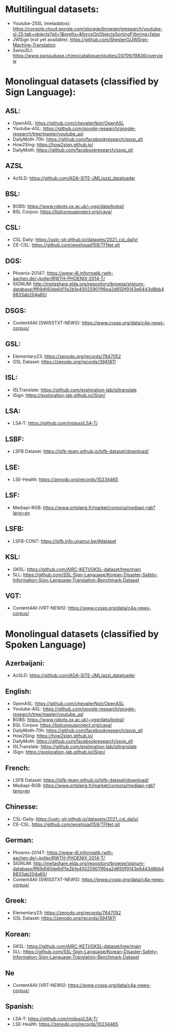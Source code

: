
# Multilingual datasets:
- Youtube-25SL (metadatos): https://console.cloud.google.com/storage/browser/gresearch/youtube-sl-25;tab=objects?pli=1&prefix=&forceOnObjectsSortingFiltering=false
- JWSign (not yet available): https://github.com/ShesterG/JWSign-Machine-Translation
- SwissSLI: https://www.swissubase.ch/en/catalogue/studies/20709/19836/overview


# Monolingual datasets (classified by Sign Language):

## ASL: 
- OpenASL: https://github.com/chevalierNoir/OpenASL
- Youtube-ASL: https://github.com/google-research/google-research/tree/master/youtube_asl
- DailyMoth-70h: https://github.com/facebookresearch/ssvp_slt
- How2Sing: https://how2sign.github.io/
- DailyMoth: https://github.com/facebookresearch/ssvp_slt

  

## AZSL
- AzSLD: https://github.com/ADA-SITE-JML/azsl_dataloader

## BSL:
- BOBS: https://www.robots.ox.ac.uk/~vgg/data/bobsl/
- BSL Corpus: https://bslcorpusproject.org/cava/
  
## CSL: 
- CSL Daily: https://ustc-slr.github.io/datasets/2021_csl_daily/
- CE-CSL: https://github.com/woshisad159/TFNet.git

## DGS:
- Phoenix-2014T: https://www-i6.informatik.rwth-aachen.de/~koller/RWTH-PHOENIX-2014-T/
- SIGNUM: http://metashare.elda.org/repository/browse/signum-database/ff69df40de6d11e2b1e400259011f6ea2d650f9143e6443d8bb48833ab204a60/

## DSGS:
- Content4All (SWISSTXT-NEWS): https://www.cvssp.org/data/c4a-news-corpus/

## GSL: 
- Elementary23: https://zenodo.org/records/7847052
- GSL Dataset: https://zenodo.org/records/3941811

## ISL:
- ISLTranslate: https://github.com/exploration-lab/isltranslate
- iSign: https://exploration-lab.github.io/iSign/

## LSA:
- LSA-T: https://github.com/midusi/LSA-T/

## LSBF:
- LSFB Dataset: https://lsfb-team.github.io/lsfb-dataset/download/

## LSE: 
- LSE-Health: https://zenodo.org/records/10234465

## LSF: 
- Mediapi-RGB: https://www.ortolang.fr/market/corpora/mediapi-rgb?lang=en

## LSFB:
- LSFB-CONT: https://lsfb.info.unamur.be/#dataset

## KSL:
- GKSL: https://github.com/AIRC-KETI/GKSL-dataset/tree/main
- SLL: https://github.com/SSL-Sign-Language/Korean-Disaster-Safety-Information-Sign-Language-Translation-Benchmark-Dataset

## VGT: 
- Content4All (VRT-NEWS): https://www.cvssp.org/data/c4a-news-corpus/


# Monolingual datasets (classified by Spoken Language)

## Azerbaijani:
- AzSLD: https://github.com/ADA-SITE-JML/azsl_dataloader


## English:
- OpenASL: https://github.com/chevalierNoir/OpenASL
- Youtube-ASL: https://github.com/google-research/google-research/tree/master/youtube_asl
- BOBS: https://www.robots.ox.ac.uk/~vgg/data/bobsl/
- BSL Corpus: https://bslcorpusproject.org/cava/
- DailyMoth-70h: https://github.com/facebookresearch/ssvp_slt
- How2Sing: https://how2sign.github.io/
- DailyMoth: https://github.com/facebookresearch/ssvp_slt
- ISLTranslate: https://github.com/exploration-lab/isltranslate
- iSign: https://exploration-lab.github.io/iSign/

## French: 
- LSFB Dataset: https://lsfb-team.github.io/lsfb-dataset/download/
- Mediapi-RGB: https://www.ortolang.fr/market/corpora/mediapi-rgb?lang=en

## Chinesse: 
- CSL-Daily: https://ustc-slr.github.io/datasets/2021_csl_daily/
- CE-CSL: https://github.com/woshisad159/TFNet.git

## German:
- Phoenix-2014T: https://www-i6.informatik.rwth-aachen.de/~koller/RWTH-PHOENIX-2014-T/
- SIGNUM: http://metashare.elda.org/repository/browse/signum-database/ff69df40de6d11e2b1e400259011f6ea2d650f9143e6443d8bb48833ab204a60/
- Content4All (SWISSTXT-NEWS): https://www.cvssp.org/data/c4a-news-corpus/

## Greek: 
- Elementary23: https://zenodo.org/records/7847052
- GSL Dataset: https://zenodo.org/records/3941811

## Korean:
- GKSL: https://github.com/AIRC-KETI/GKSL-dataset/tree/main
- SLL: https://github.com/SSL-Sign-Language/Korean-Disaster-Safety-Information-Sign-Language-Translation-Benchmark-Dataset

## Ne
- Content4All (VRT-NEWS): https://www.cvssp.org/data/c4a-news-corpus/

## Spanish: 
- LSA-T: https://github.com/midusi/LSA-T/
- LSE-Health: https://zenodo.org/records/10234465


